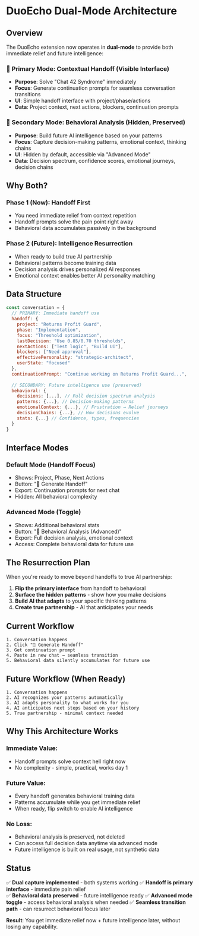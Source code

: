 # DuoEcho Dual-Mode Architecture

## Overview

The DuoEcho extension now operates in **dual-mode** to provide both immediate relief and future intelligence:

### 🎯 **Primary Mode: Contextual Handoff** (Visible Interface)
- **Purpose**: Solve "Chat 42 Syndrome" immediately
- **Focus**: Generate continuation prompts for seamless conversation transitions
- **UI**: Simple handoff interface with project/phase/actions
- **Data**: Project context, next actions, blockers, continuation prompts

### 🧠 **Secondary Mode: Behavioral Analysis** (Hidden, Preserved)
- **Purpose**: Build future AI intelligence based on your patterns  
- **Focus**: Capture decision-making patterns, emotional context, thinking chains
- **UI**: Hidden by default, accessible via "Advanced Mode"
- **Data**: Decision spectrum, confidence scores, emotional journeys, decision chains

## Why Both?

### **Phase 1 (Now): Handoff First** 
- You need immediate relief from context repetition
- Handoff prompts solve the pain point right away
- Behavioral data accumulates passively in the background

### **Phase 2 (Future): Intelligence Resurrection**
- When ready to build true AI partnership
- Behavioral patterns become training data
- Decision analysis drives personalized AI responses
- Emotional context enables better AI personality matching

## Data Structure

```javascript
const conversation = {
  // PRIMARY: Immediate handoff use
  handoff: {
    project: "Returns Profit Guard",
    phase: "Implementation", 
    focus: "Threshold optimization",
    lastDecision: "Use 0.85/0.70 thresholds",
    nextActions: ["Test logic", "Build UI"],
    blockers: ["Need approval"],
    effectivePersonality: "strategic-architect",
    userState: "focused"
  },
  continuationPrompt: "Continue working on Returns Profit Guard...",
  
  // SECONDARY: Future intelligence use (preserved)
  behavioral: {
    decisions: [...], // Full decision spectrum analysis
    patterns: {...}, // Decision-making patterns
    emotionalContext: {...}, // Frustration → Relief journeys
    decisionChains: {...}, // How decisions evolve
    stats: {...} // Confidence, types, frequencies
  }
}
```

## Interface Modes

### **Default Mode (Handoff Focus)**
- Shows: Project, Phase, Next Actions
- Button: "🔄 Generate Handoff"
- Export: Continuation prompts for next chat
- Hidden: All behavioral complexity

### **Advanced Mode (Toggle)**
- Shows: Additional behavioral stats
- Button: "🧠 Behavioral Analysis (Advanced)"
- Export: Full decision analysis, emotional context
- Access: Complete behavioral data for future use

## The Resurrection Plan

When you're ready to move beyond handoffs to true AI partnership:

1. **Flip the primary interface** from handoff to behavioral
2. **Surface the hidden patterns** - show how you make decisions
3. **Build AI that adapts** to your specific thinking patterns
4. **Create true partnership** - AI that anticipates your needs

## Current Workflow

```
1. Conversation happens
2. Click "🔄 Generate Handoff" 
3. Get continuation prompt
4. Paste in new chat → seamless transition
5. Behavioral data silently accumulates for future use
```

## Future Workflow (When Ready)

```
1. Conversation happens  
2. AI recognizes your patterns automatically
3. AI adapts personality to what works for you
4. AI anticipates next steps based on your history
5. True partnership - minimal context needed
```

## Why This Architecture Works

### **Immediate Value**: 
- Handoff prompts solve context hell right now
- No complexity - simple, practical, works day 1

### **Future Value**: 
- Every handoff generates behavioral training data
- Patterns accumulate while you get immediate relief
- When ready, flip switch to enable AI intelligence

### **No Loss**: 
- Behavioral analysis is preserved, not deleted
- Can access full decision data anytime via advanced mode
- Future intelligence is built on real usage, not synthetic data

## Status

✅ **Dual capture implemented** - both systems working
✅ **Handoff is primary interface** - immediate pain relief  
✅ **Behavioral data preserved** - future intelligence ready
✅ **Advanced mode toggle** - access behavioral analysis when needed
✅ **Seamless transition path** - can resurrect behavioral focus later

**Result**: You get immediate relief now + future intelligence later, without losing any capability.
